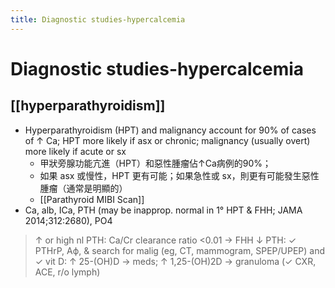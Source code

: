 ```yaml
---
title: Diagnostic studies-hypercalcemia
---
```

# Diagnostic studies-hypercalcemia

## [[hyperparathyroidism]]
* Hyperparathyroidism (HPT) and malignancy account for 90% of cases of ↑ Ca; HPT more likely if asx or chronic; malignancy (usually overt) more likely if acute or sx
	* 甲狀旁腺功能亢進（HPT）和惡性腫瘤佔↑Ca病例的90%；
	* 如果 asx 或慢性，HPT 更有可能；如果急性或 sx，則更有可能發生惡性腫瘤（通常是明顯的）
	* [[Parathyroid MIBI Scan]]
* Ca, alb, ICa, PTH (may be inapprop. normal in 1° HPT & FHH; JAMA 2014;312:2680), PO4

> ↑ or high nl PTH: Ca/Cr clearance ratio <0.01 → FHH
> ↓ PTH: ✓ PTHrP, Aϕ, & search for malig (eg, CT, mammogram, SPEP/UPEP) and ✓ vit D: ↑ 25-(OH)D → meds; ↑ 1,25-(OH)2D → granuloma (✓ CXR, ACE, r/o lymph)
